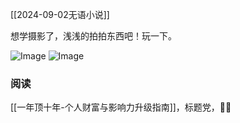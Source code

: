 [[2024-09-02无语小说]]

想学摄影了，浅浅的拍拍东西吧！玩一下。

<img src="http://c.zhzhzh.fun/d/123%E4%BA%91%E7%9B%98/%E5%9B%BE%E7%89%87/IMG_20240903_173553.jpg?sign=hfDWZZhOF5R2h11f3BLZnWZzz3Uzq46KIVG93Skgm_0=:0" alt="Image" style="max-width: 100%; height: auto;">
<img src="http://c.zhzhzh.fun/d/123%E4%BA%91%E7%9B%98/%E5%9B%BE%E7%89%87/IMG_20240903_190020.jpg?sign=3GJLhly4F0gl9smk7n5X9tBibL-38L5FzhCHStcUzbo=:0" alt="Image" style="max-width: 100%; height: auto;">


### 阅读
[[一年顶十年-个人财富与影响力升级指南]]，标题党，🤦‍♀️